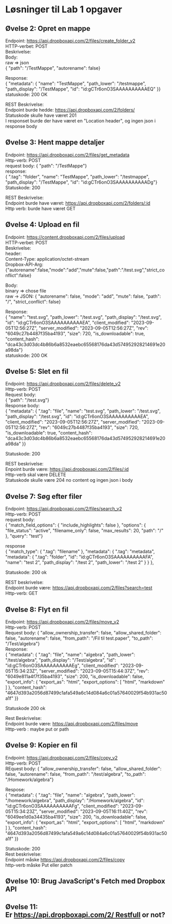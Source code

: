 # Løsninger til Lab 1 opgaver
## Øvelse 2: Opret en mappe
Endpoint: https://api.dropboxapi.com/2/files/create_folder_v2    
HTTP-verbet: POST    
Beskrivelse:    
Body:    
raw => json    
{    "path": "/TestMappe",    "autorename": false}    


Response:    
{    "metadata": {        "name": "TestMappe",        "path_lower": "/testmappe",        "path_display": "/TestMappe",        "id": "id:gCTr6onO3SAAAAAAAAAAEQ"    }}    
statuskode: 200 OK  

REST Beskrivelse:     
Endpoint burde hedde: https://api.dropboxapi.com/2/folders/    
Statuskode skulle have været 201    
I responset burde der have været en "Location header", og ingen json i response body    



## Øvelse 3: Hent mappe detaljer
Endpoint: https://api.dropboxapi.com/2/files/get_metadata    
Http-verb: POST    
request body: {    "path": "/TestMappe"}    
response:     
{    ".tag": "folder",    "name": "TestMappe",    "path_lower": "/testmappe",    "path_display": "/TestMappe",    "id": "id:gCTr6onO3SAAAAAAAAAADg"}    
Statuskode: 200   

REST Beskrivelse:    
Endpoint burde have været: https://api.dropboxapi.com/2/folders/:id    
Http verb: burde have været GET      


## Øvelse 4: Upload en fil
Endpoint: https://content.dropboxapi.com/2/files/upload    
HTTP-verbet: POST    
Beskrivelse:    
header:    
Content-Type: application/octet-stream     
Dropbox-API-Arg: {"autorename":false,"mode":"add","mute":false,"path":"/test.svg","strict_conflict":false}    

Body:    
binary => chose file    
raw -> JSON: { "autorename": false, "mode": "add", "mute": false, "path": "/", "strict_conflict": false}    

Response:    
{ "name": "test.svg", "path_lower": "/test.svg", "path_display": "/test.svg", "id": "id:gCTr6onO3SAAAAAAAAAAEA", "client_modified": "2023-09-05T12:56:27Z", "server_modified": "2023-09-05T12:56:27Z", "rev": "6049c27b4487f35ba4193", "size": 720, "is_downloadable": true, "content_hash": "dca43c3d03dc4b86b6a8532eaebc65568176da43d574952928214691e20a98da"}    
statuskode: 200 OK    




## Øvelse 5: Slet en fil
Endpoint: https://api.dropboxapi.com/2/files/delete_v2    
Http-verb: POST    
Request body:     
{    "path": "/test.svg"}    
Response body:    
{    "metadata": {        ".tag": "file",        "name": "test.svg",        "path_lower": "/test.svg",        "path_display": "/test.svg",        "id": "id:gCTr6onO3SAAAAAAAAAAEA",        "client_modified": "2023-09-05T12:56:27Z",        "server_modified": "2023-09-05T12:56:27Z",        "rev": "6049c27b4487f35ba4193",        "size": 720,        "is_downloadable": true,        "content_hash": "dca43c3d03dc4b86b6a8532eaebc65568176da43d574952928214691e20a98da"    }}    

Statuskode: 200  

REST beskrivelse:    
Enpoint burde være: https://api.dropboxapi.com/2/files/:id    
Http-verb skal være DELETE    
Statuskode skulle være 204 no content og ingen json i body    

## Øvelse 7: Søg efter filer
Endpoint: https://api.dropboxapi.com/2/files/search_v2    
Http-verb: POST    
request body:    
{    "match_field_options": {        "include_highlights": false    },    "options": {        "file_status": "active",        "filename_only": false,        "max_results": 20,        "path": "/"    },    "query": "test"}

response    
{            "match_type": {                ".tag": "filename"            },            "metadata": {                ".tag": "metadata",                "metadata": {                    ".tag": "folder",                    "id": "id:gCTr6onO3SAAAAAAAAAAFA",                    "name": "test 2",                    "path_display": "/test 2",                    "path_lower": "/test 2"                }            }        },


Statuskode: 200 ok    


REST beskrivelse:    
Endpoint burde være: https://api.dropboxapi.com/2/files?search=test     
Http-verb: GET    




## Øvelse 8: Flyt en fil
Endpoint: https://api.dropboxapi.com/2/files/move_v2    
Http-verb: POST    
Request body: {    "allow_ownership_transfer": false,    "allow_shared_folder": false,    "autorename": false,    "from_path": "/Fil til test.paper",    "to_path": "/Test/algebra"}    
Response:    
{    "metadata": {        ".tag": "file",        "name": "algebra",        "path_lower": "/test/algebra",        "path_display": "/Test/algebra",        "id": "id:gCTr6onO3SAAAAAAAAAAEg",        "client_modified": "2023-09-05T15:34:23Z",        "server_modified": "2023-09-05T15:44:37Z",        "rev": "6049e811a4f7f35ba4193",        "size": 200,        "is_downloadable": false,        "export_info": {            "export_as": "html",            "export_options": [                "html",                "markdown"            ]        },        "content_hash": "4647d393a2056d87499c1afa549a6c14d084a6c01a57640029f54b931ac50a1f"    }}


Statuskode 200 ok


Rest Beskrivelse:    
Endpoint burde være: https://api.dropboxapi.com/2/files/move     
Http-verb : maybe put or path    



## Øvelse 9: Kopier en fil
Endpoint: https://api.dropboxapi.com/2/files/copy_v2    
Http-verb: POST    
REquest body: {    "allow_ownership_transfer": false,    "allow_shared_folder": false,    "autorename": false,    "from_path": "/test/algebra",    "to_path": "/Homework/algebra"}


Respose:    
{    "metadata": {        ".tag": "file",        "name": "algebra",        "path_lower": "/homework/algebra",        "path_display": "/Homework/algebra",        "id": "id:gCTr6onO3SAAAAAAAAAAFg",        "client_modified": "2023-09-05T15:34:23Z",        "server_modified": "2023-09-05T16:11:40Z",        "rev": "6049ee1d0a34435ba4193",        "size": 200,        "is_downloadable": false,        "export_info": {            "export_as": "html",            "export_options": [                "html",                "markdown"            ]        },        "content_hash": "4647d393a2056d87499c1afa549a6c14d084a6c01a57640029f54b931ac50a1f"    }}


Statuskode: 200    
Rest beskrivelse:    
Endpoint måske https://api.dropboxapi.com/2/files/copy    
http-verb måske Put eller patch    





## Øvelse 10: Brug JavaScript's Fetch med Dropbox API


## Øvelse 11: Er https://api.dropboxapi.com/2/ Restfull or not?


